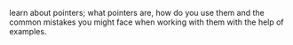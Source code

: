 learn about pointers; what pointers are, how do you use them and the common mistakes you might face when working with them with the help of examples.
